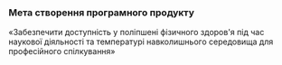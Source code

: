 ### Мета створення програмного продукту
«Забезпечити доступність у поліпшені фізичного здоров'я під час наукової діяльності та температурі навколишнього середовища для професійного спілкування»
